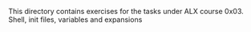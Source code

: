 This directory contains exercises for the tasks under ALX course 0x03. Shell, init files, variables and expansions
